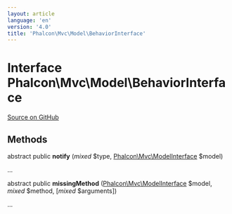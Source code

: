 ```yaml
---
layout: article
language: 'en'
version: '4.0'
title: 'Phalcon\Mvc\Model\BehaviorInterface'
---
```

# Interface **Phalcon\Mvc\Model\BehaviorInterface**

<a href="https://github.com/phalcon/cphalcon/tree/v4.0.0/phalcon/mvc/model/behaviorinterface.zep" class="btn btn-default btn-sm">Source on GitHub</a>

## Methods
abstract public  **notify** (*mixed* $type, [Phalcon\Mvc\ModelInterface](/4.0/en/api/Phalcon_Mvc_ModelInterface) $model)

...


abstract public  **missingMethod** ([Phalcon\Mvc\ModelInterface](/4.0/en/api/Phalcon_Mvc_ModelInterface) $model, *mixed* $method, [*mixed* $arguments])

...



